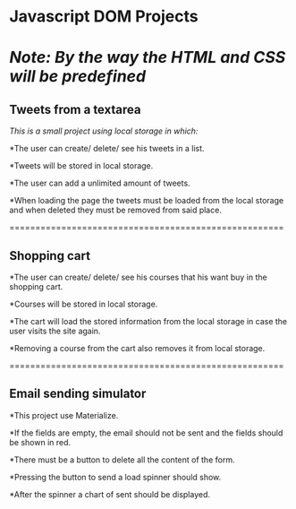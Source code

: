 # Javascript DOM Projects 

*Note: By the way the HTML and CSS will be predefined*
======================================================

## Tweets from a textarea

_This is a small project using local storage in which:_

*The user can create/ delete/ see his tweets in a list.

*Tweets will be stored in local storage.

*The user can add a unlimited amount of tweets.

*When loading the page the tweets must be loaded from the local storage and when deleted they must be removed from said place.



=====================================================

## Shopping cart

*The user can create/ delete/ see his courses that his want buy in the shopping cart.

*Courses will be stored in local storage.

*The cart will load the stored information from the local storage in case the user visits the site again.

*Removing a course from the cart also removes it from local storage.



=====================================================

## Email sending simulator

*This project use Materialize.

*If the fields are empty, the email should not be sent and the fields should be shown in red.

*There must be a button to delete all the content of the form.

*Pressing the button to send a load spinner should show.

*After the spinner a chart of sent should be displayed.

